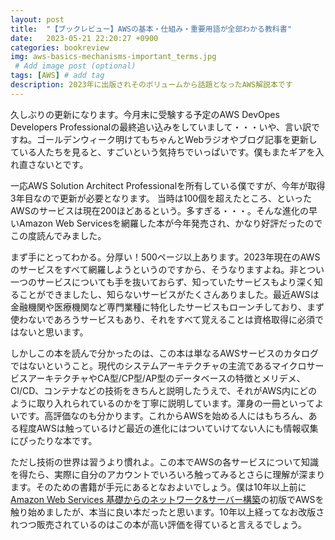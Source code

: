 ```yaml
---
layout: post
title:  "【ブックレビュー】AWSの基本・仕組み・重要用語が全部わかる教科書"
date:   2023-05-21 22:20:27 +0900
categories: bookreview
img: aws-basics-mechanisms-important_terms.jpg
 # Add image post (optional)
tags: [AWS] # add tag
description: 2023年に出版されそのボリュームから話題となったAWS解説本です
---
```


久しぶりの更新になります。今月末に受験する予定のAWS DevOpes Developers Professionalの最終追い込みをしていまして・・・いや、言い訳ですね。ゴールデンウィーク明けてもちゃんとWebラジオやブログ記事を更新している人たちを見ると、すごいという気持ちでいっぱいです。僕もまたギアを入れ直さないとです。

一応AWS Solution Architect Professionalを所有している僕ですが、今年が取得3年目なので更新が必要となります。
当時は100個を超えたところ、といったAWSのサービスは現在200ほどあるという。多すぎる・・・。そんな進化の早いAmazon Web Servicesを網羅した本が今年発売され、かなり好評だったのでこの度読んでみました。

まず手にとってわかる。分厚い！500ページ以上あります。2023年現在のAWSのサービスをすべて網羅しようというのですから、そうなりますよね。非とつい一つのサービスについても手を抜いておらず、知っていたサービスもより深く知ることができましたし、知らないサービスがたくさんありました。最近AWSは金融機関や医療機関など専門業種に特化したサービスもローンチしており、まず使わないであろうサービスもあり、それをすべて覚えることは資格取得に必須ではないと思います。

しかしこの本を読んで分かったのは、この本は単なるAWSサービスのカタログではないということ。現代のシステムアーキテクチャの主流であるマイクロサービスアーキテクチャやCA型/CP型/AP型のデータベースの特徴とメリデメ、CI/CD、コンテナなどの技術をきちんと説明したうえで、それがAWS内にどのように取り入れられているのかを丁寧に説明しています。渾身の一冊といってよいです。高評価なのも分かります。これからAWSを始める人にはもちろん、ある程度AWSは触っているけど最近の進化にはついていけてない人にも情報収集にぴったりな本です。

ただし技術の世界は習うより慣れよ。この本でAWSの各サービスについて知識を得たら、実際に自分のアカウントでいろいろ触ってみるとさらに理解が深まります。そのための書籍が手元にあるとなおよいでしょう。僕は10年以上前に[Amazon Web Services 基礎からのネットワーク&サーバー構築](https://bookplus.nikkei.com/atcl/catalog/17/261530/)の初版でAWSを触り始めましたが、本当に良い本だったと思います。10年以上経ってなお改版されつつ販売されているのはこの本が高い評価を得ていると言えるでしょう。